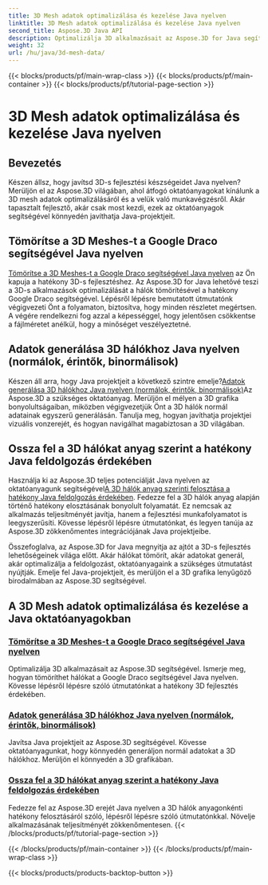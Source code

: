 ```yaml
---
title: 3D Mesh adatok optimalizálása és kezelése Java nyelven
linktitle: 3D Mesh adatok optimalizálása és kezelése Java nyelven
second_title: Aspose.3D Java API
description: Optimalizálja 3D alkalmazásait az Aspose.3D for Java segítségével. Tanulja meg a hálók tömörítését a Google Draco segítségével, hálóadatok generálását és a 3D hálók anyagonkénti hatékony feldolgozását.
weight: 32
url: /hu/java/3d-mesh-data/
---
```


{{< blocks/products/pf/main-wrap-class >}}
{{< blocks/products/pf/main-container >}}
{{< blocks/products/pf/tutorial-page-section >}}

# 3D Mesh adatok optimalizálása és kezelése Java nyelven

## Bevezetés

Készen állsz, hogy javítsd 3D-s fejlesztési készségeidet Java nyelven? Merüljön el az Aspose.3D világában, ahol átfogó oktatóanyagokat kínálunk a 3D mesh adatok optimalizálásáról és a velük való munkavégzésről. Akár tapasztalt fejlesztő, akár csak most kezdi, ezek az oktatóanyagok segítségével könnyedén javíthatja Java-projektjeit.

## Tömörítse a 3D Meshes-t a Google Draco segítségével Java nyelven

[Tömörítse a 3D Meshes-t a Google Draco segítségével Java nyelven](./compress-meshes-google-draco/) az Ön kapuja a hatékony 3D-s fejlesztéshez. Az Aspose.3D for Java lehetővé teszi a 3D-s alkalmazások optimalizálását a hálók tömörítésével a hatékony Google Draco segítségével. Lépésről lépésre bemutatott útmutatónk végigvezeti Önt a folyamaton, biztosítva, hogy minden részletet megértsen. A végére rendelkezni fog azzal a képességgel, hogy jelentősen csökkentse a fájlméretet anélkül, hogy a minőséget veszélyeztetné.

## Adatok generálása 3D hálókhoz Java nyelven (normálok, érintők, binormálisok)

 Készen áll arra, hogy Java projektjeit a következő szintre emelje?[Adatok generálása 3D hálókhoz Java nyelven (normálok, érintők, binormálisok)](./generate-mesh-data/)Az Aspose.3D a szükséges oktatóanyag. Merüljön el mélyen a 3D grafika bonyolultságaiban, miközben végigvezetjük Önt a 3D hálók normál adatainak egyszerű generálásán. Tanulja meg, hogyan javíthatja projektjei vizuális vonzerejét, és hogyan navigálhat magabiztosan a 3D világában.

## Ossza fel a 3D hálókat anyag szerint a hatékony Java feldolgozás érdekében

 Használja ki az Aspose.3D teljes potenciálját Java nyelven az oktatóanyagunk segítségével[A 3D hálók anyag szerinti felosztása a hatékony Java feldolgozás érdekében](./split-meshes-by-material/). Fedezze fel a 3D hálók anyag alapján történő hatékony elosztásának bonyolult folyamatát. Ez nemcsak az alkalmazás teljesítményét javítja, hanem a fejlesztési munkafolyamatot is leegyszerűsíti. Kövesse lépésről lépésre útmutatónkat, és legyen tanúja az Aspose.3D zökkenőmentes integrációjának Java projektjeibe.

Összefoglalva, az Aspose.3D for Java megnyitja az ajtót a 3D-s fejlesztés lehetőségeinek világa előtt. Akár hálókat tömörít, akár adatokat generál, akár optimalizálja a feldolgozást, oktatóanyagaink a szükséges útmutatást nyújtják. Emelje fel Java-projektjeit, és merüljön el a 3D grafika lenyűgöző birodalmában az Aspose.3D segítségével.
## A 3D Mesh adatok optimalizálása és kezelése a Java oktatóanyagokban
### [Tömörítse a 3D Meshes-t a Google Draco segítségével Java nyelven](./compress-meshes-google-draco/)
Optimalizálja 3D alkalmazásait az Aspose.3D segítségével. Ismerje meg, hogyan tömöríthet hálókat a Google Draco segítségével Java nyelven. Kövesse lépésről lépésre szóló útmutatónkat a hatékony 3D fejlesztés érdekében.
### [Adatok generálása 3D hálókhoz Java nyelven (normálok, érintők, binormálisok)](./generate-mesh-data/)
Javítsa Java projektjeit az Aspose.3D segítségével. Kövesse oktatóanyagunkat, hogy könnyedén generáljon normál adatokat a 3D hálókhoz. Merüljön el könnyedén a 3D grafikában.
### [Ossza fel a 3D hálókat anyag szerint a hatékony Java feldolgozás érdekében](./split-meshes-by-material/)
Fedezze fel az Aspose.3D erejét Java nyelven a 3D hálók anyagonkénti hatékony felosztásáról szóló, lépésről lépésre szóló útmutatónkkal. Növelje alkalmazásának teljesítményét zökkenőmentesen.
{{< /blocks/products/pf/tutorial-page-section >}}

{{< /blocks/products/pf/main-container >}}
{{< /blocks/products/pf/main-wrap-class >}}

{{< blocks/products/products-backtop-button >}}
